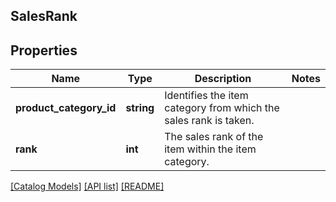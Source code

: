 ## SalesRank

## Properties

Name | Type | Description | Notes
------------ | ------------- | ------------- | -------------
**product_category_id** | **string** | Identifies the item category from which the sales rank is taken. |
**rank** | **int** | The sales rank of the item within the item category. |

[[Catalog Models]](../) [[API list]](../../Api) [[README]](../../../README.md)
